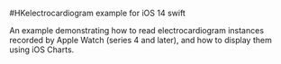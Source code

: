 #HKelectrocardiogram example for iOS 14 swift

An example demonstrating how to read electrocardiogram instances recorded by 
Apple Watch (series 4 and later), and how to display them using iOS Charts.
